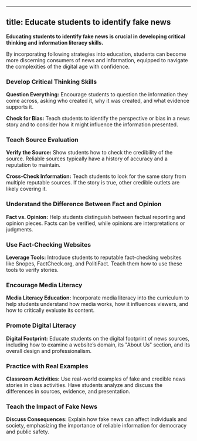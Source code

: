 ---
title: Educate students to identify fake news
----

**Educating students to identify fake news is crucial in developing critical thinking and information literacy skills.**

By incorporating following strategies into education, students can become more discerning consumers of news and information, equipped to navigate the complexities of the digital age with confidence.

### **Develop Critical Thinking Skills**

**Question Everything:** Encourage students to question the information they come across, asking who created it, why it was created, and what evidence supports it.

**Check for Bias:** Teach students to identify the perspective or bias in a news story and to consider how it might influence the information presented.

### Teach Source Evaluation

**Verify the Source:** Show students how to check the credibility of the source. Reliable sources typically have a history of accuracy and a reputation to maintain.

**Cross-Check Information:** Teach students to look for the same story from multiple reputable sources. If the story is true, other credible outlets are likely covering it.

### Understand the Difference Between Fact and Opinion

**Fact vs. Opinion:** Help students distinguish between factual reporting and opinion pieces. Facts can be verified, while opinions are interpretations or judgments.

### Use Fact-Checking Websites

**Leverage Tools:** Introduce students to reputable fact-checking websites like Snopes, FactCheck.org, and PolitiFact. Teach them how to use these tools to verify stories.

### Encourage Media Literacy

**Media Literacy Education:** Incorporate media literacy into the curriculum to help students understand how media works, how it influences viewers, and how to critically evaluate its content.

### Promote Digital Literacy

**Digital Footprint:** Educate students on the digital footprint of news sources, including how to examine a website’s domain, its "About Us" section, and its overall design and professionalism.

### Practice with Real Examples

**Classroom Activities:** Use real-world examples of fake and credible news stories in class activities. Have students analyze and discuss the differences in sources, evidence, and presentation.

### Teach the Impact of Fake News

**Discuss Consequences:** Explain how fake news can affect individuals and society, emphasizing the importance of reliable information for democracy and public safety.

